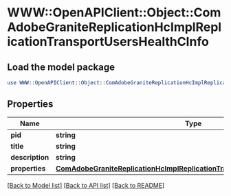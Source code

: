 # WWW::OpenAPIClient::Object::ComAdobeGraniteReplicationHcImplReplicationTransportUsersHealthCInfo

## Load the model package
```perl
use WWW::OpenAPIClient::Object::ComAdobeGraniteReplicationHcImplReplicationTransportUsersHealthCInfo;
```

## Properties
Name | Type | Description | Notes
------------ | ------------- | ------------- | -------------
**pid** | **string** |  | [optional] 
**title** | **string** |  | [optional] 
**description** | **string** |  | [optional] 
**properties** | [**ComAdobeGraniteReplicationHcImplReplicationTransportUsersHealthCProperties**](ComAdobeGraniteReplicationHcImplReplicationTransportUsersHealthCProperties.md) |  | [optional] 

[[Back to Model list]](../README.md#documentation-for-models) [[Back to API list]](../README.md#documentation-for-api-endpoints) [[Back to README]](../README.md)


